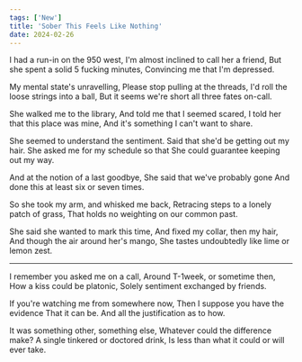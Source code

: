 ```yaml
---
tags: ['New']
title: 'Sober This Feels Like Nothing'
date: 2024-02-26
---
```


I had a run-in on the 950 west,
I'm almost inclined to call her a friend,
But she spent a solid 5 fucking minutes,
Convincing me that I'm depressed.

My mental state's unravelling,
Please stop pulling at the threads,
I'd roll the loose strings into a ball,
But it seems we're short all three fates on-call.

She walked me to the library,
And told me that I seemed scared,
I told her that this place was mine,
And it's something I can't want to share.

She seemed to understand the sentiment.
Said that she'd be getting out my hair.
She asked me for my schedule so that
She could guarantee keeping out my way.

And at the notion of a last goodbye,
She said that we've probably gone
And done this at least six or seven times.

So she took my arm, and whisked me back,
Retracing steps to a lonely patch of grass,
That holds no weighting on our common past.

She said she wanted to mark this time,
And fixed my collar, then my hair,
And though the air around her's mango,
She tastes undoubtedly like lime or lemon zest.

---

I remember you asked me on a call,
Around T-1week, or sometime then,
How a kiss could be platonic,
Solely sentiment exchanged by friends.

If you're watching me from somewhere now,
Then I suppose you have the evidence
That it can be.
And all the justification as to how.

It was something other, something else,
Whatever could the difference make?
A single tinkered or doctored drink,
Is less than what it could or will ever take.
